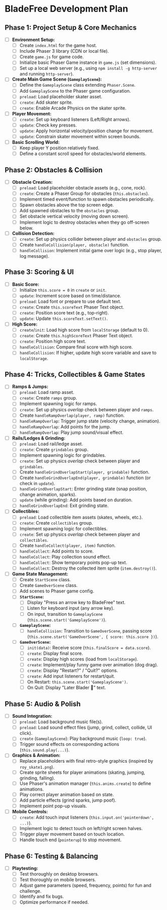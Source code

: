 # BladeFree Development Plan

## Phase 1: Project Setup & Core Mechanics

- [ ] **Environment Setup:**
    - [ ] Create `index.html` for the game host.
    - [ ] Include Phaser 3 library (CDN or local file).
    - [ ] Create `game.js` for game code.
    - [ ] Initialize basic Phaser Game instance in `game.js` (set dimensions).
    - [ ] Set up a local web server (e.g., using `npm install -g http-server` and running `http-server`).
- [ ] **Create Main Game Scene (`GameplayScene`):**
    - [ ] Define the `GameplayScene` class extending `Phaser.Scene`.
    - [ ] Add `GameplayScene` to the Phaser game configuration.
    - [ ] `preload`: Load placeholder skater asset.
    - [ ] `create`: Add skater sprite.
    - [ ] `create`: Enable Arcade Physics on the skater sprite.
- [ ] **Player Movement:**
    - [ ] `create`: Set up keyboard listeners (Left/Right arrows).
    - [ ] `update`: Check key presses.
    - [ ] `update`: Apply horizontal velocity/position change for movement.
    - [ ] `update`: Constrain skater movement within screen bounds.
- [ ] **Basic Scrolling World:**
    - [ ] Keep player Y position relatively fixed.
    - [ ] Define a constant scroll speed for obstacles/world elements.

## Phase 2: Obstacles & Collision

- [ ] **Obstacle Creation:**
    - [ ] `preload`: Load placeholder obstacle assets (e.g., cone, rock).
    - [ ] `create`: Create a Phaser Group for obstacles (`this.obstacles`).
    - [ ] Implement timed event/function to spawn obstacles periodically.
    - [ ] Spawn obstacles above the top screen edge.
    - [ ] Add spawned obstacles to the `obstacles` group.
    - [ ] Set obstacle vertical velocity (moving down screen).
    - [ ] Implement logic to destroy obstacles when they go off-screen below.
- [ ] **Collision Detection:**
    - [ ] `create`: Set up physics collider between player and `obstacles` group.
    - [ ] Create `handleCollision(player, obstacle)` function.
    - [ ] `handleCollision`: Implement initial game over logic (e.g., stop player, log message).

## Phase 3: Scoring & UI

- [ ] **Basic Score:**
    - [ ] Initialize `this.score = 0` in `create` or `init`.
    - [ ] `update`: Increment score based on time/distance.
    - [ ] `preload`: Load font or prepare to use default text.
    - [ ] `create`: Create `this.scoreText` Phaser Text object.
    - [ ] `create`: Position score text (e.g., top-right).
    - [ ] `update`: Update `this.scoreText.setText()`.
- [ ] **High Score:**
    - [ ] `create`/`init`: Load high score from `localStorage` (default to 0).
    - [ ] `create`: Create `this.highScoreText` Phaser Text object.
    - [ ] `create`: Position high score text.
    - [ ] `handleCollision`: Compare final score with high score.
    - [ ] `handleCollision`: If higher, update high score variable and save to `localStorage`.

## Phase 4: Tricks, Collectibles & Game States

- [ ] **Ramps & Jumps:**
    - [ ] `preload`: Load ramp asset.
    - [ ] `create`: Create `ramps` group.
    - [ ] Implement spawning logic for ramps.
    - [ ] `create`: Set up physics *overlap* check between player and `ramps`.
    - [ ] Create `handleRampOverlap(player, ramp)` function.
    - [ ] `handleRampOverlap`: Trigger jump state (velocity change, animation).
    - [ ] `handleRampOverlap`: Add points for the jump.
    - [ ] `handleRampOverlap`: Play jump sound/visual effect.
- [ ] **Rails/Ledges & Grinding:**
    - [ ] `preload`: Load rail/ledge asset.
    - [ ] `create`: Create `grindables` group.
    - [ ] Implement spawning logic for grindables.
    - [ ] `create`: Set up physics *overlap* check between player and `grindables`.
    - [ ] Create `handleGrindOverlapStart(player, grindable)` function.
    - [ ] Create `handleGrindOverlapEnd(player, grindable)` function (or check in `update`).
    - [ ] `handleGrindOverlapStart`: Enter grinding state (snap position, change animation, sparks).
    - [ ] `update` (while grinding): Add points based on duration.
    - [ ] `handleGrindOverlapEnd`: Exit grinding state.
- [ ] **Collectibles:**
    - [ ] `preload`: Load collectible item assets (skates, wheels, etc.).
    - [ ] `create`: Create `collectibles` group.
    - [ ] Implement spawning logic for collectibles.
    - [ ] `create`: Set up physics *overlap* check between player and `collectibles`.
    - [ ] Create `handleCollect(player, item)` function.
    - [ ] `handleCollect`: Add points to score.
    - [ ] `handleCollect`: Play collection sound effect.
    - [ ] `handleCollect`: Show temporary points pop-up text.
    - [ ] `handleCollect`: Destroy the collected item sprite (`item.destroy()`).
- [ ] **Game State Management:**
    - [ ] Create `StartScene` class.
    - [ ] Create `GameOverScene` class.
    - [ ] Add scenes to Phaser game config.
    - [ ] **`StartScene`:**
        - [ ] Display "Press an arrow key to BladeFree" text.
        - [ ] Listen for keyboard input (any arrow key).
        - [ ] On input, transition to `GameplayScene` (`this.scene.start('GameplayScene')`).
    - [ ] **`GameplayScene`:**
        - [ ] `handleCollision`: Transition to `GameOverScene`, passing score (`this.scene.start('GameOverScene', { score: this.score })`).
    - [ ] **`GameOverScene`:**
        - [ ] `init(data)`: Receive score (`this.finalScore = data.score`).
        - [ ] `create`: Display final score.
        - [ ] `create`: Display high scores (load from `localStorage`).
        - [ ] `create`: Implement/play funny game over animation (dog drag).
        - [ ] `create`: Display "Restart?" / "Quit?" options.
        - [ ] `create`: Add input listeners for restart/quit.
        - [ ] On Restart: `this.scene.start('GameplayScene')`.
        - [ ] On Quit: Display "Later Blader 🤙" text.

## Phase 5: Audio & Polish

- [ ] **Sound Integration:**
    - [ ] `preload`: Load background music file(s).
    - [ ] `preload`: Load sound effect files (jump, grind, collect, collide, UI click).
    - [ ] `create` (`GameplayScene`): Play background music (`loop: true`).
    - [ ] Trigger sound effects on corresponding actions (`this.sound.play(...)`).
- [ ] **Graphics & Animation:**
    - [ ] Replace placeholders with final retro-style graphics (inspired by `roy_skate1.png`).
    - [ ] Create sprite sheets for player animations (skating, jumping, grinding, falling).
    - [ ] Use Phaser's animation manager (`this.anims.create`) to define animations.
    - [ ] Play correct player animation based on state.
    - [ ] Add particle effects (grind sparks, jump poof).
    - [ ] Implement point pop-up visuals.
- [ ] **Mobile Controls:**
    - [ ] `create`: Add touch input listeners (`this.input.on('pointerdown', ...)`).
    - [ ] Implement logic to detect touch on left/right screen halves.
    - [ ] Trigger player movement based on touch location.
    - [ ] Handle touch end (`pointerup`) to stop movement.

## Phase 6: Testing & Balancing

- [ ] **Playtesting:**
    - [ ] Test thoroughly on desktop browsers.
    - [ ] Test thoroughly on mobile browsers.
    - [ ] Adjust game parameters (speed, frequency, points) for fun and challenge.
    - [ ] Identify and fix bugs.
    - [ ] Optimize performance if needed.
